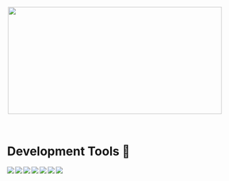 




<p align= "center">

<img width= "500" height ="250" src= "https://user-images.githubusercontent.com/100033623/155564387-9c0b924f-f373-4a97-ba3e-79e07d9ed240.gif"/>
<p>


<br>

# Development Tools 🔨

<img align = "left" src="https://img.shields.io/badge/css3-%231572B6.svg?style=for-the-badge&logo=css3&logoColor=white"/>
<img align = "left"src="https://img.shields.io/badge/html5-%23E34F26.svg?style=for-the-badge&logo=html5&logoColor=white"/>
<img align = "left" src="https://img.shields.io/badge/javascript-%23323330.svg?style=for-the-badge&logo=javascript&logoColor=%23F7DF1E"/>

<img align = "left" src="https://img.shields.io/badge/tailwindcss-%2338B2AC.svg?style=for-the-badge&logo=tailwind-css&logoColor=white"/>
<img align = "left" src="https://img.shields.io/badge/node.js-6DA55F?style=for-the-badge&logo=node.js&logoColor=white"/>
<img align = "left" src="https://img.shields.io/badge/react-%2320232a.svg?style=for-the-badge&logo=react&logoColor=%2361DAFB"/>
<img src="https://img.shields.io/badge/github-%23121011.svg?style=for-the-badge&logo=github&logoColor=white"/>










